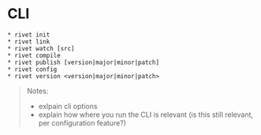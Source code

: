 # CLI

```
* rivet init
* rivet link
* rivet watch [src]
* rivet compile
* rivet publish [version|major|minor|patch]
* rivet config
* rivet version <version|major|minor|patch>
```

> Notes:
> - exlpain cli options
> - explain how where you run the CLI is relevant (is this still relevant, per configuration feature?)